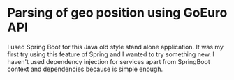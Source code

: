 # Parsing of geo position using GoEuro API

I used Spring Boot for this Java old style stand alone application. It was my first try using this feature of Spring and I wanted to try something new.
I haven't used dependency injection for services apart from SpringBoot context and dependencies because is simple enough.
